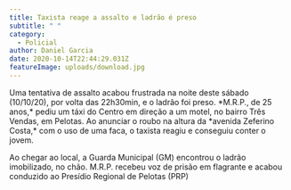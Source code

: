 ```yaml
---
title: Taxista reage a assalto e ladrão é preso
subtitle: " "
category:
  - Policial
author: Daniel Garcia
date: 2020-10-14T22:44:29.031Z
featureImage: uploads/download.jpg
---
```



Uma tentativa de assalto acabou frustrada na noite deste sábado (10/10/20), por volta das 22h30min, e o ladrão foi preso. \*M.R.P., de 25 anos,\* pediu um táxi do Centro em direção a um motel, no bairro Três Vendas, em Pelotas. Ao anunciar o roubo na altura da \*avenida Zeferino Costa,\* com o uso de uma faca, o taxista reagiu e conseguiu conter o jovem.

Ao chegar ao local, a Guarda Municipal (GM) encontrou o ladrão imobilizado, no chão. M.R.P. recebeu voz de prisão em flagrante e acabou conduzido ao Presídio Regional de Pelotas (PRP)